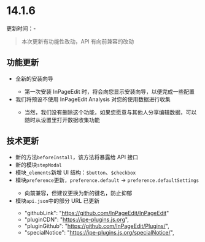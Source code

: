 # 14.1.6

更新时间：-

> 本次更新有功能性改动，API 有向前兼容的改动

## 功能更新

- <status status="new"/> 全新的安装向导
  - 第一次安装 InPageEdit 时，将会向您显示安装向导，以便完成一些配置
- <status status="updated"> 我们将预设不使用 InPageEdit Analysis 对您的使用数据进行收集
  - 当然，我们没有删除这个功能，如果您愿意与其他人分享编辑数据，可以随时从设置里打开数据收集功能

## 技术更新

- <status status="new"/> 新的方法`beforeInstall`，该方法将暴露给 API 接口
- <status status="new"/> 新的模块`stepModal`
- <status status="new"/> 模块`_elements`新增 UI 结构：`$button`、`$checkbox`
- <status status="updated"> 模块`preference`更新，`preference.default` → `preference.defaultSettings`
  - 向前兼容，但建议更换为新的键名，防止抑郁
- <status status="updated"/> 模块`api.json`中的部分 URL 已更新
  - "githubLink": "https://github.com/InPageEdit/InPageEdit"
  - "pluginCDN": "https://ipe-plugins.js.org",
  - "pluginGithub": "https://github.com/InPageEdit/Plugins/",
  - "specialNotice": "https://ipe-plugins.js.org/specialNotice/",
